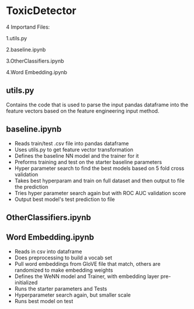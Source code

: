 # ToxicDetector

4 Importand Files: 

1.utils.py

2.baseline.ipynb

3.OtherClassifiers.ipynb 

4.Word Embedding.ipynb

## utils.py
Contains the code that is used to parse the input pandas dataframe into the feature vectors based on the feature engineering input method. 

## baseline.ipynb
- Reads train/test .csv file into pandas dataframe
- Uses utils.py to get feature vector transformation
- Defines the baseline NN model and the trainer for it 
- Preforms training and test on the starter baseline parameters
- Hyper parameter search to find the best models based on 5 fold cross validation 
- Takes best hyperparam and train on full dataset and then output to file the prediction
- Tries hyper parameter search again but with ROC AUC validation score
- Output best model's test prediction to file 

## OtherClassifiers.ipynb 

## Word Embedding.ipynb
- Reads in csv into dataframe
- Does preprocessing to build a vocab set
- Pull word embeddings from GloVE file that match, others are randomized to make embedding weights
- Defines the WeNN model and Trainer, with embedding layer pre-initialized 
- Runs the starter parameters and Tests
- Hyperparameter search again, but smaller scale 
- Runs best model on test

